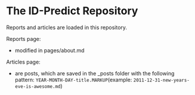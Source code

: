 # The ID-Predict Repository

Reports and articles are loaded in this repository.

Reports page:
- modified in pages/about.md

Articles page:
- are posts, which are saved in the _posts folder with the following pattern:  `YEAR-MONTH-DAY-title.MARKUP`(example: `2011-12-31-new-years-eve-is-awesome.md`)
